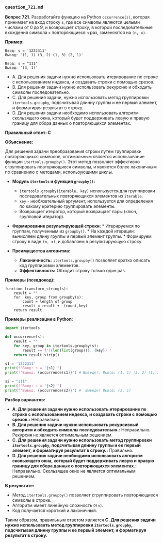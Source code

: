 ### `question_721.md`

**Вопрос 721.** Разработайте функцию на Python `occurrence(s)`, которая принимает на вход строку `s`, где все символы являются целыми числами от 0 до 9, и возвращает строку, в которой последовательные вхождения символа `x` повторяющиеся `n` раз, заменяются на `(n, x)`.

**Пример:**

```
Ввод: s = '1222311'
Вывод: '(1, 1) (3, 2) (1, 3) (2, 1)'

Ввод: s = "111"
Вывод: '(3, 1)'
```

-  A. Для решения задачи нужно использовать итерирование по строке с использованием индекса, и создавать строки  с помощью срезов.
-  B.  Для решения задачи нужно использовать рекурсию и обходить символы последовательно.
-   C. Для решения задачи, нужно использовать  метод  группировки `itertools.groupby`, подсчитывая длинну группы и ее первый элемент, и форматируя результат в строку.
-   D. Для решения задачи необходимо использовать  алгоритм скользящего окна, который будет  поддерживать левую и правую границу для сбора данных о повторяющихся элементах.

**Правильный ответ: C**

**Объяснение:**

Для решения задачи преобразования строки путем группировки повторяющихся символов, оптимальным является использование функции `itertools.groupby()`. Этот метод позволяет эффективно сгруппировать повторяющиеся символы, и является более лаконичным по сравнению с методами, использующими циклы.

*   **Модуль `itertools` и функция `groupby()`:**
     *  `itertools.groupby(iterable, key)` используется для группировки последовательных повторяющихся элементов из `iterable`.
     *   `key` -  необязательный аргумент, используется для определения  по какому критерию группировать элементы.
     *    Возвращает итератор, который  возвращает пары (ключ, групповой итератор).
*   **Формирование результирующей строки:**
        * Итерируемся по группам, полученным из `groupby()`.
        *   На каждой итерации:  вычисляем длину группы и первый элемент группы.
         *   Формируем строку в виде `(n, x)`, и добавляем в результирующую строку.

*   **Преимущества алгоритма:**
    *   **Лаконичность:**  `itertools.groupby()`  позволяет  кратко описать код группировки  элементов.
    *  **Эффективность:**   Обходит  строку  только один раз.

**Примеры (псевдокод):**
```
function transform_string(s):
    result = ""
    for  key, group from groupby(s):
        count = length of group
        result = result +  (count,key)
    return result
```

**Примеры реализации в Python:**
```python
import itertools

def occurrence(s):
    result = ""
    for key, group in itertools.groupby(s):
        result += f"({len(list(group))}, {key}) "
    return result.strip()

s1 = '1222311'
print(f"Ввод: s = '{s1}'")
print(f"Вывод: {occurrence(s1)}") # Выведет: Вывод: (1, 1) (3, 2) (1, 3) (2, 1)

s2 = "111"
print(f"Ввод: s = '{s2}'")
print(f"Вывод: {occurrence(s2)}") #  Выведет Вывод: (3, 1)

```
**Разбор вариантов:**
*   **A. Для решения задачи нужно использовать итерирование по строке с использованием индекса, и создавать строки с помощью срезов.:** Неправильно.
*  **B. Для решения задачи нужно использовать рекурсивный алгоритм и обходить символы последовательно.:** Неправильно. Рекурсия не является оптимальным решением.
*  **C. Для решения задачи нужно использовать  метод  группировки `itertools.groupby`, подсчитывая длинну группы и ее первый элемент, и форматируя результат в строку.:** Правильно.
*   **D. Для решения задачи необходимо использовать  алгоритм скользящего окна, который будет  поддерживать левую и правую границу для сбора данных о повторяющихся элементах.:** Неправильно. Скользящее окно не является оптимальным решением.

**В результате:**
*  Метод `itertools.groupby()`  позволяет  сгруппировать повторяющиеся символы в строке.
*   Алгоритм имеет  линейную  сложность `O(n)`.
*   Код получается  короткий и  лаконичный.

Таким образом, правильным ответом является **C. Для решения задачи нужно использовать метод  группировки `itertools.groupby`, подсчитывая длинну группы и ее первый элемент, и форматируя результат в строку.**
